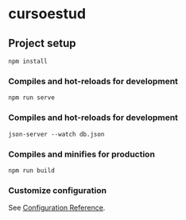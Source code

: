 # cursoestud

## Project setup
```
npm install
```

### Compiles and hot-reloads for development
```
npm run serve
```

### Compiles and hot-reloads for development
```
json-server --watch db.json
```

### Compiles and minifies for production
```
npm run build
```

### Customize configuration
See [Configuration Reference](https://cli.vuejs.org/config/).
